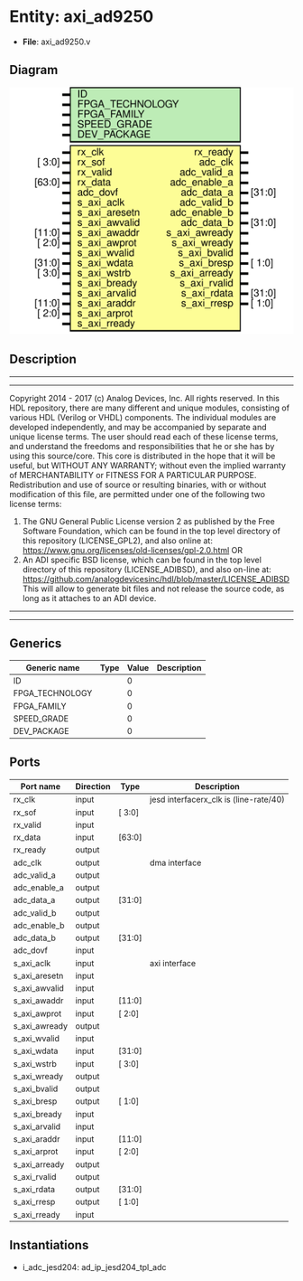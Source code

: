 # Entity: axi_ad9250

- **File**: axi_ad9250.v
## Diagram

![Diagram](axi_ad9250.svg "Diagram")
## Description

***************************************************************************
 ***************************************************************************
 Copyright 2014 - 2017 (c) Analog Devices, Inc. All rights reserved.
 In this HDL repository, there are many different and unique modules, consisting
 of various HDL (Verilog or VHDL) components. The individual modules are
 developed independently, and may be accompanied by separate and unique license
 terms.
 The user should read each of these license terms, and understand the
 freedoms and responsibilities that he or she has by using this source/core.
 This core is distributed in the hope that it will be useful, but WITHOUT ANY
 WARRANTY; without even the implied warranty of MERCHANTABILITY or FITNESS FOR
 A PARTICULAR PURPOSE.
 Redistribution and use of source or resulting binaries, with or without modification
 of this file, are permitted under one of the following two license terms:
   1. The GNU General Public License version 2 as published by the
      Free Software Foundation, which can be found in the top level directory
      of this repository (LICENSE_GPL2), and also online at:
      <https://www.gnu.org/licenses/old-licenses/gpl-2.0.html>
 OR
   2. An ADI specific BSD license, which can be found in the top level directory
      of this repository (LICENSE_ADIBSD), and also on-line at:
      https://github.com/analogdevicesinc/hdl/blob/master/LICENSE_ADIBSD
      This will allow to generate bit files and not release the source code,
      as long as it attaches to an ADI device.
 ***************************************************************************
 ***************************************************************************
 
## Generics

| Generic name    | Type | Value | Description |
| --------------- | ---- | ----- | ----------- |
| ID              |      | 0     |             |
| FPGA_TECHNOLOGY |      | 0     |             |
| FPGA_FAMILY     |      | 0     |             |
| SPEED_GRADE     |      | 0     |             |
| DEV_PACKAGE     |      | 0     |             |
## Ports

| Port name     | Direction | Type   | Description                             |
| ------------- | --------- | ------ | --------------------------------------- |
| rx_clk        | input     |        | jesd interfacerx_clk is (line-rate/40)  |
| rx_sof        | input     | [ 3:0] |                                         |
| rx_valid      | input     |        |                                         |
| rx_data       | input     | [63:0] |                                         |
| rx_ready      | output    |        |                                         |
| adc_clk       | output    |        | dma interface                           |
| adc_valid_a   | output    |        |                                         |
| adc_enable_a  | output    |        |                                         |
| adc_data_a    | output    | [31:0] |                                         |
| adc_valid_b   | output    |        |                                         |
| adc_enable_b  | output    |        |                                         |
| adc_data_b    | output    | [31:0] |                                         |
| adc_dovf      | input     |        |                                         |
| s_axi_aclk    | input     |        | axi interface                           |
| s_axi_aresetn | input     |        |                                         |
| s_axi_awvalid | input     |        |                                         |
| s_axi_awaddr  | input     | [11:0] |                                         |
| s_axi_awprot  | input     | [ 2:0] |                                         |
| s_axi_awready | output    |        |                                         |
| s_axi_wvalid  | input     |        |                                         |
| s_axi_wdata   | input     | [31:0] |                                         |
| s_axi_wstrb   | input     | [ 3:0] |                                         |
| s_axi_wready  | output    |        |                                         |
| s_axi_bvalid  | output    |        |                                         |
| s_axi_bresp   | output    | [ 1:0] |                                         |
| s_axi_bready  | input     |        |                                         |
| s_axi_arvalid | input     |        |                                         |
| s_axi_araddr  | input     | [11:0] |                                         |
| s_axi_arprot  | input     | [ 2:0] |                                         |
| s_axi_arready | output    |        |                                         |
| s_axi_rvalid  | output    |        |                                         |
| s_axi_rdata   | output    | [31:0] |                                         |
| s_axi_rresp   | output    | [ 1:0] |                                         |
| s_axi_rready  | input     |        |                                         |
## Instantiations

- i_adc_jesd204: ad_ip_jesd204_tpl_adc

